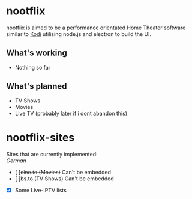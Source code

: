 # nootflix
nootflix is aimed to be a performance orientated Home Theater software similar to <a href="https://github.com/xbmc/xbmc">Kodi</a>
utilising node.js and electron to build the UI.

## What's working
- Nothing so far

## What's planned
- TV Shows
- Movies
- Live TV (probably later if i dont abandon this)

# nootflix-sites
Sites that are currently implemented: <br>
_German_
- [ ]~~cine.to (Movies)~~ Can't be embedded<br>
- [ ]~~bs.to (TV Shows)~~ Can't be embedded<br>
- [x] Some Live-IPTV lists <br>
